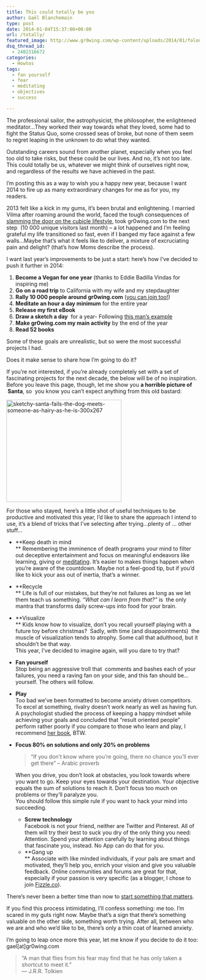 ```yaml
---
title: This could totally be you
author: Gaël Blanchemain
type: post
date: 2014-01-04T15:37:00+00:00
url: /totally/
featured_image: http://www.gr0wing.com/wp-content/uploads/2014/01/folon.conversation.jpg
dsq_thread_id:
  - 2402316672
categories:
  - Howtos
tags:
  - fan yourself
  - fear
  - meditating
  - objectives
  - success

---
```

The professional sailor, the astrophysicist, the philosopher, the enlightened meditator&#8230;They worked their way towards what they loved, some had to fight the Status Quo, some crossed seas of broke, but none of them seem to regret leaping in the unknown to do what they wanted.

Outstanding careers sound from another planet, especially when you feel too old to take risks, but these could be our lives. And no, it&#8217;s not too late. This could totally be us, whatever we might think of ourselves right now, and regardless of the results we have achieved in the past.

I&#8217;m posting this as a way to wish you a happy new year, because I want 2014 to fire up as many extraordinary changes for me as for you, my readers.

2013 felt like a kick in my gums, it&#8217;s been brutal and enlightening. I married Vilma after roaming around the world, faced the tough consequences of <a href="http://www.gr0wing.com/free-and-homeless-part-1/" target="_blank">slamming the door on the cubicle lifestyle</a>, took gr0wing.com to the next step  (10 000 unique visitors last month) &#8211; a lot happened and I&#8217;m feeling grateful my life transitioned so fast, even if I banged my face against a few walls&#8230;Maybe that&#8217;s what it feels like to deliver, a mixture of excruciating pain and delight? (that&#8217;s how Moms describe the process).

I want last year&#8217;s improvements to be just a start: here&#8217;s how I&#8217;ve decided to push it further in 2014:

  1. **Become a Vegan for one year** (thanks to Eddie Badilla Vindas for inspiring me)
  2. **Go on a road trip** to California with my wife and my stepdaughter
  3. **Rally 10 000 people around gr0wing.com** (<a href="http://eepurl.com/zxyeT" target="_blank">you can join too!</a>)
  4. **Meditate an hour a day minimum** for the entire year
  5. **Release my first eBook**
  6. **Draw a sketch a day**  for a year- Following <a href="http://www.conceptart.org/forums/showthread.php?t=870" target="_blank">this man&#8217;s example</a><a href="http://www.conceptart.org/forums/showthread.php?t=870" target="_blank"><br /> </a>
  7. **Make gr0wing.com my main activity** by the end of the year
  8. **Read 52 books**

Some of these goals are unrealistic, but so were the most successful projects I had.

Does it make sense to share how I&#8217;m going to do it?

If you&#8217;re not interested, if you&#8217;re already completely set with a set of fascinating projects for the next decade, the below will be of no inspiration. Before you leave this page, though, let me show you **a horrible picture of  Santa**, so  you know you can&#8217;t expect anything from this old bastard:

<img class="aligncenter size-full wp-image-7156" alt="sketchy-santa-fails-the-dog-meets-someone-as-hairy-as-he-is-300x267" src="http://www.gr0wing.com/wp-content/uploads/2014/01/sketchy-santa-fails-the-dog-meets-someone-as-hairy-as-he-is-300x267.jpg" width="300" height="267" /> 

For those who stayed, here&#8217;s a little shot of useful techniques to be productive and motivated this year, I&#8217;d like to share the approach I intend to use, it&#8217;s a blend of tricks that I&#8217;ve selecting after trying&#8230;plenty of &#8230; other stuff&#8230;

  * **Keep death in mind  
** Remembering the imminence of death programs your mind to filter out deceptive entertainment and focus on meaningful endeavors like learning, giving or <a title="How to meditate during hard times" href="http://localhost:8888/how-to-meditate-during-hard-times/" target="_blank">meditating</a>. It&#8217;s easier to makes things happen when you&#8217;re aware of the countdown. Maybe not a feel-good tip, but if you&#8217;d like to kick your ass out of inertia, that&#8217;s a winner.
  * **Recycle  
** Life is full of our mistakes, but they&#8217;re not failures as long as we let them teach us something. _&#8220;What can I learn from that?&#8221;_ is  the only mantra that transforms daily screw-ups into food for your brain.
  * **Visualize  
** Kids know how to visualize, don&#8217;t you recall yourself playing with a future toy before christmas?  Sadly, with time (and disappointments)  the muscle of visualization tends to atrophy. Some call that adulthood, but it shouldn&#8217;t be that way.  
    This year, I&#8217;ve decided to imagine again, will you dare to try that?
  * **Fan yourself**  
    Stop being an aggressive troll that  comments and bashes each of your failures, you need a raving fan on your side, and this fan should be&#8230;yourself. The others will follow.
  * **Play**  
    Too bad we&#8217;ve been formatted to become anxiety driven competitors. To excel at something, rivalry doesn&#8217;t work nearly as well as having fun. A psychologist studied the process of keeping a happy mindset while achieving your goals and concluded that &#8220;result oriented people&#8221; perform rather poorly if you compare to those who learn and play, I recommend <a href="http://www.amazon.com/gp/product/0345472322/ref=as_li_ss_tl?ie=UTF8&camp=1789&creative=390957&creativeASIN=0345472322&linkCode=as2&tag=grotherooofha-20" target="_blank">her book</a>, BTW.
  * **Focus 80% on solutions and only 20% on problems**  
    > &#8220;If you don&#8217;t know where you&#8217;re going, there no chance you&#8217;ll ever get there&#8221; &#8211; Arabic proverb
    
    When you drive, you don&#8217;t look at obstacles, you look towards where you want to go. Keep your eyes towards your destination. Your objective equals the sum of solutions to reach it. Don&#8217;t focus too much on problems or they&#8217;ll paralyze you.  
    You should follow this simple rule if you want to hack your mind into succeeding.</li> 
    
      * **Screw technology**  
        Facebook is not your friend, neither are Twitter and Pinterest. All of them will try their best to suck you dry of the only thing you need: Attention. Spend your attention carefully by learning about things that fascinate you, instead. No App can do that for you.
      * **Gang up  
** Associate with like minded individuals, if your pals are smart and motivated, they&#8217;ll help you, enrich your vision and give you valuable feedback. Online communities and forums are great for that, especially if your passion is very specific (as a blogger, I chose to join <a href="http://www.Fizzle.co" target="_blank">Fizzle.co</a>).</ul> 
    
    There&#8217;s never been a better time than now to <a title="Define Your Life Goals in 15 Minutes (or less)" href="http://www.gr0wing.com/define-life-goals-15-minutes-less/" target="_blank">start something that matters</a>.
    
    If you find this process intimidating, I&#8217;ll confess something: me too. I&#8217;m scared in my guts right now. Maybe that&#8217;s a sign that there&#8217;s something valuable on the other side, something worth trying. After all, between who we are and who we&#8217;d like to be, there&#8217;s only a thin coat of learned anxiety.
    
    I&#8217;m going to leap once more this year, let me know if you decide to do it too: gael[at]gr0wing.com
    
    > “A man that flies from his fear may find that he has only taken a shortcut to meet it.”  
    > ― J.R.R. Tolkien
    
    <!-- Mailchimp for WordPress v4.7.4 - https://wordpress.org/plugins/mailchimp-for-wp/ -->
    
    <!-- / Mailchimp for WordPress Plugin -->